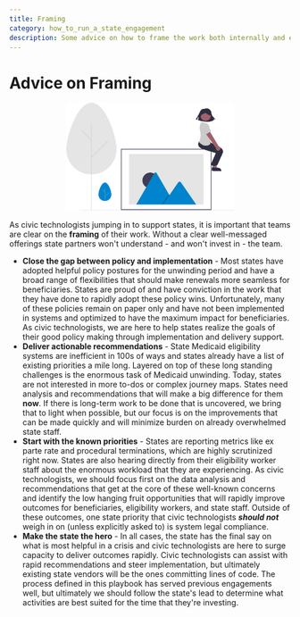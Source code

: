 ```yaml
---
title: Framing
category: how_to_run_a_state_engagement
description: Some advice on how to frame the work both internally and externally
---
```


# Advice on Framing

<div align="center">
  <img
    width="300px"
    src="../images/framing.svg"
    alt="A person sitting on the frame of a picture. The picture depicts a mountain." />
</div>

As civic technologists jumping in to support states, it is important that teams are clear on the **framing** of their work. Without a clear well-messaged offerings state partners won't understand - and won't invest in - the team.

- **Close the gap between policy and implementation** - Most states have adopted helpful policy postures for the unwinding period and have a broad range of flexibilities that should make renewals more seamless for beneficiaries. States are proud of and have conviction in the work that they have done to rapidly adopt these policy wins. Unfortunately, many of these policies remain on paper only and have not been implemented in systems and optimized to have the maximum impact for beneficiaries. As civic technologists, we are here to help states realize the goals of their good policy making through implementation and delivery support. 
- **Deliver actionable recommendations** - State Medicaid eligibility systems are inefficient in 100s of ways and states already have a list of existing priorities a mile long. Layered on top of these long standing challenges is the enormous task of Medicaid unwinding. Today, states are not interested in more to-dos or complex journey maps. States need analysis and recommendations that will make a big difference for them **now**. If there is long-term work to be done that is uncovered, we  bring that to light when possible, but our focus is on the improvements that can be made quickly and will minimize burden on already overwhelmed state staff. 
- **Start with the known priorities** - States are reporting metrics like ex parte rate and procedural terminations, which are highly scrutinized right now. States are also hearing directly from their eligibility worker staff about the enormous workload that they are experiencing. As civic technologists, we should focus first on the data analysis and recommendations that get at the core of these well-known concerns and identify the low hanging fruit opportunities that will rapidly improve outcomes for beneficiaries, eligibility workers, and state staff. Outside of these outcomes, one state priority that civic technologists _**should not**_ weigh in on (unless explicitly asked to) is system legal compliance. 
- **Make the state the hero** - In all cases, the state has the final say on what is most helpful in a crisis and civic technologists are here to surge capacity to deliver outcomes rapidly. Civic technologists can assist with rapid recommendations and steer implementation, but ultimately existing state vendors will be the ones committing lines of code. The process defined in this playbook has served previous engagements well, but ultimately we should follow the state's lead to determine what activities are best suited for the time that they're investing. 
